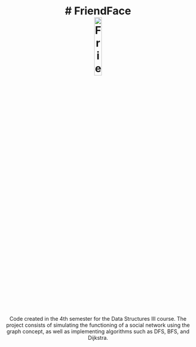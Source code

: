 <div align="center">
  <h1 align="center">
    # FriendFace
    <br />
      <img src="https://drive.google.com/uc?export=view&id=1zFZSZIBVHTc_qXMIQsJYxAb6Y9boU6e5" alt="FriendFace" style="width: 20%;">
    
  </h1>
</div>
<p align="center"> 
  Code created in the 4th semester for the Data Structures III course. The project consists of simulating the functioning of a social network using the graph concept, as well as implementing algorithms such     as DFS, BFS, and Dijkstra. 
</p>
